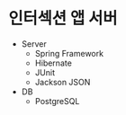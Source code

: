 # 인터섹션 앱 서버

+ Server
  + Spring Framework
  + Hibernate
  + JUnit
  + Jackson JSON
+ DB
  + PostgreSQL
